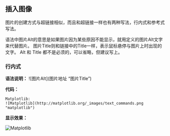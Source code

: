 

## 插入图像

图片的创建方式与超链接相似，而且和超链接一样也有两种写法，行内式和参考式写法。

语法中图片Alt的意思是如果图片因为某些原因不能显示，就用定义的图片Alt文字来代替图片。 图片Title则和链接中的Title一样，表示鼠标悬停与图片上时出现的文字。 Alt 和 Title 都不是必须的，可以省略，但建议写上。

### 行内式

**语法说明：**  \![图片Alt\]\(图片地址 “图片Title”\)

**代码：**
```
Matplotlib:
![Matplotlib](http://matplotlib.org/_images/text_commands.png "matplotlib")
```
**显示效果：**

![Matplotlib](http://matplotlib.org/_images/text_commands.png "matplotlib")

